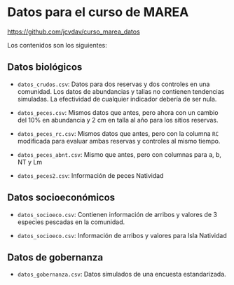 # Datos para el curso de MAREA

https://github.com/jcvdav/curso_marea_datos

Los contenidos son los siguientes:

## Datos biológicos

- `datos_crudos.csv`: Datos para dos reservas y dos controles en una comunidad. Los datos de abundancias y tallas no contienen tendencias simuladas. La efectividad de cualquier indicador debería de ser nula.

- `datos_peces.csv`: Mismos datos que antes, pero ahora con un cambio del 10% en abundancia y 2 cm en talla al año para los sitios reservas.

- `datos_peces_rc.csv`: Mismos datos que antes, pero con la columna `RC` modificada para evaluar ambas reservas y controles al mismo tiempo.

- `datos_peces_abnt.csv`: Mismo que antes, pero con columnas para a, b, NT y Lm

- `datos_peces2.csv`: Información de peces Natividad

## Datos socioeconómicos

- `datos_socioeco.csv`: Contienen información de arribos y valores de 3 especies pescadas en la comunidad.

- `datos_socioeco.csv`: Información de arribos y valores para Isla Natividad

## Datos de gobernanza

- `datos_gobernanza.csv`: Datos simulados de una encuesta estandarizada.
